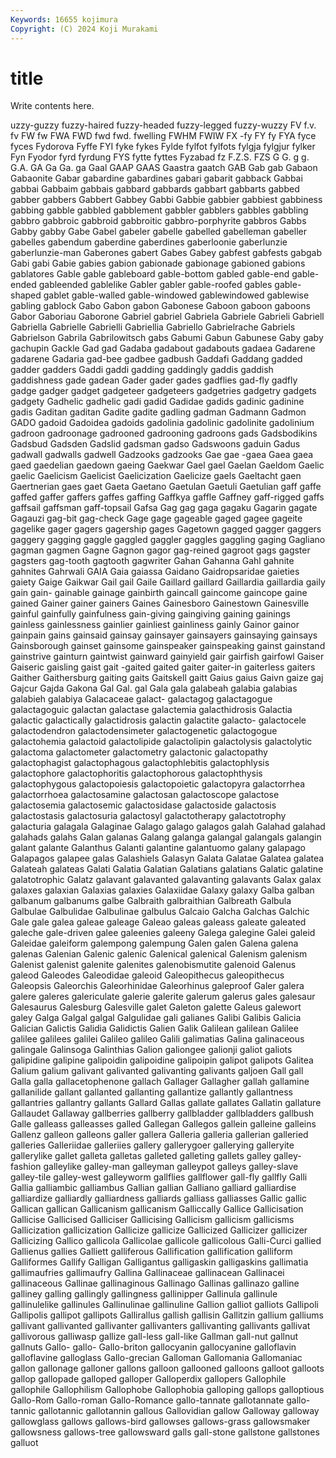 ```yaml
---
Keywords: 16655 kojimura
Copyright: (C) 2024 Koji Murakami
---
```


# title

Write contents here.



uzzy-guzzy fuzzy-haired fuzzy-headed fuzzy-legged fuzzy-wuzzy FV f.v. fv
FW fw FWA FWD fwd fwd. fwelling FWHM FWIW FX
-fy FY fy FYA fyce fyces Fydorova Fyffe FYI fyke
fykes Fylde fylfot fylfots fylgja fylgjur fylker Fyn Fyodor fyrd
fyrdung FYS fytte fyttes Fyzabad fz F.Z.S. FZS G G.
g g. G.A. GA Ga Ga. ga Gaal GAAP GAAS
Gaastra gaatch GAB Gab gab Gabaon Gabaonite Gabar gabardine gabardines
gabari gabarit gabback Gabbai gabbai Gabbaim gabbais gabbard gabbards gabbart
gabbarts gabbed gabber gabbers Gabbert Gabbey Gabbi Gabbie gabbier gabbiest
gabbiness gabbing gabble gabbled gabblement gabbler gabblers gabbles gabbling gabbro
gabbroic gabbroid gabbroitic gabbro-porphyrite gabbros Gabbs Gabby gabby Gabe Gabel
gabeler gabelle gabelled gabelleman gabeller gabelles gabendum gaberdine gaberdines gaberloonie
gaberlunzie gaberlunzie-man Gaberones gabert Gabes Gabey gabfest gabfests gabgab Gabi
gabi Gabie gabies gabion gabionade gabionage gabioned gabions gablatores Gable
gable gableboard gable-bottom gabled gable-end gable-ended gableended gablelike Gabler gabler
gable-roofed gables gable-shaped gablet gable-walled gable-windowed gablewindowed gablewise gabling gablock
Gabo Gabon gabon Gabonese Gaboon gaboon gaboons Gabor Gaboriau Gaborone
Gabriel gabriel Gabriela Gabriele Gabrieli Gabriell Gabriella Gabrielle Gabrielli Gabriellia
Gabriello Gabrielrache Gabriels Gabrielson Gabrila Gabrilowitsch gabs Gabumi Gabun Gabunese
Gaby gaby gachupin Gackle Gad gad Gadaba gadabout gadabouts gadaea
Gadarene gadarene Gadaria gad-bee gadbee gadbush Gaddafi Gaddang gadded gadder
gadders Gaddi gaddi gadding gaddingly gaddis gaddish gaddishness gade gadean
Gader gader gades gadflies gad-fly gadfly gadge gadger gadget gadgeteer
gadgeteers gadgetries gadgetry gadgets gadgety Gadhelic gadhelic gadi gadid Gadidae
gadids gadinic gadinine gadis Gaditan gaditan Gadite gadite gadling gadman
Gadmann Gadmon GADO gadoid Gadoidea gadoids gadolinia gadolinic gadolinite gadolinium
gadroon gadroonage gadrooned gadrooning gadroons gads Gadsbodikins Gadsbud Gadsden Gadslid
gadsman gadso Gadswoons gaduin Gadus gadwall gadwalls gadwell Gadzooks gadzooks
Gae gae -gaea Gaea gaea gaed gaedelian gaedown gaeing Gaekwar
Gael gael Gaelan Gaeldom Gaelic gaelic Gaelicism Gaelicist Gaelicization Gaelicize
gaels Gaeltacht gaen Gaertnerian gaes gaet Gaeta Gaetano Gaetulan Gaetuli
Gaetulian gaff gaffe gaffed gaffer gaffers gaffes gaffing Gaffkya gaffle
Gaffney gaff-rigged gaffs gaffsail gaffsman gaff-topsail Gafsa Gag gag gaga
gagaku Gagarin gagate Gagauzi gag-bit gag-check Gage gage gageable gaged
gagee gageite gagelike gager gagers gagership gages Gagetown gagged gagger
gaggers gaggery gagging gaggle gaggled gaggler gaggles gaggling gaging Gagliano
gagman gagmen Gagne Gagnon gagor gag-reined gagroot gags gagster gagsters
gag-tooth gagtooth gagwriter Gahan Gahanna Gahl gahnite gahnites Gahrwali GAIA
Gaia gaiassa Gaidano Gaidropsaridae gaieties gaiety Gaige Gaikwar Gail gail
Gaile Gaillard gaillard Gaillardia gaillardia gaily gain gain- gainable gainage
gainbirth gaincall gaincome gaincope gaine gained Gainer gainer gainers Gaines
Gainesboro Gainestown Gainesville gainful gainfully gainfulness gain-giving gaingiving gaining gainings
gainless gainlessness gainlier gainliest gainliness gainly Gainor gainor gainpain gains
gainsaid gainsay gainsayer gainsayers gainsaying gainsays Gainsborough gainset gainsome gainspeaker
gainspeaking gainst gainstand gainstrive gainturn gaintwist gainward gainyield gair gairfish
gairfowl Gaiser Gaiseric gaisling gaist gait -gaited gaited gaiter gaiter-in
gaiterless gaiters Gaither Gaithersburg gaiting gaits Gaitskell gaitt Gaius gaius
Gaivn gaize gaj Gajcur Gajda Gakona Gal Gal. gal Gala
gala galabeah galabia galabias galabieh galabiya Galacaceae galact- galactagog galactagogue
galactagoguic galactan galactase galactemia galacthidrosis Galactia galactic galactically galactidrosis galactin
galactite galacto- galactocele galactodendron galactodensimeter galactogenetic galactogogue galactohemia galactoid galactolipide
galactolipin galactolysis galactolytic galactoma galactometer galactometry galactonic galactopathy galactophagist galactophagous
galactophlebitis galactophlysis galactophore galactophoritis galactophorous galactophthysis galactophygous galactopoiesis galactopoietic galactopyra
galactorrhea galactorrhoea galactosamine galactosan galactoscope galactose galactosemia galactosemic galactosidase galactoside
galactosis galactostasis galactosuria galactosyl galactotherapy galactotrophy galacturia galagala Galaginae Galago
galago galagos galah Galahad galahad galahads galahs Galan galanas Galang
galanga galangal galangals galangin galant galante Galanthus Galanti galantine galantuomo
galany galapago Galapagos galapee galas Galashiels Galasyn Galata Galatae Galatea
galatea Galateah galateas Galati Galatia Galatian Galatians galatians Galatic galatine
galatotrophic Galatz galavant galavanted galavanting galavants Galax galax galaxes galaxian
Galaxias galaxies Galaxiidae Galaxy galaxy Galba galban galbanum galbanums galbe
Galbraith galbraithian Galbreath Galbula Galbulae Galbulidae Galbulinae galbulus Galcaio Galcha
Galchas Galchic Gale gale galea galeae galeage Galeao galeas galeass
galeate galeated galeche gale-driven galee galeenies galeeny Galega galegine Galei
galeid Galeidae galeiform galempong galempung Galen galen Galena galena galenas
Galenian Galenic galenic Galenical galenical Galenism galenism Galenist galenist galenite
galenites galenobismutite galenoid Galenus galeod Galeodes Galeodidae galeoid Galeopithecus galeopithecus
Galeopsis Galeorchis Galeorhinidae Galeorhinus galeproof Galer galera galere galeres galericulate
galerie galerite galerum galerus gales galesaur Galesaurus Galesburg Galesville galet
Galeton galette Galeus galewort galey Galga Galgal galgal Galgulidae gali
galianes Galibi Galibis Galicia Galician Galictis Galidia Galidictis Galien Galik
Galilean galilean Galilee galilee galilees galilei Galileo galileo Galili galimatias
Galina galinaceous galingale Galinsoga Galinthias Galion galiongee galionji galiot galiots
galipidine galipine galipoidin galipoidine galipoipin galipot galipots Galitea Galium galium
galivant galivanted galivanting galivants galjoen Gall gall Galla galla gallacetophenone
gallach Gallager Gallagher gallah gallamine gallanilide gallant gallanted gallanting gallantize
gallantly gallantness gallantries gallantry gallants Gallard Gallas gallate gallates Gallatin
gallature Gallaudet Gallaway gallberries gallberry gallbladder gallbladders gallbush Galle galleass
galleasses galled Gallegan Gallegos gallein galleine galleins Gallenz galleon galleons
galler gallera Galleria galleria gallerian galleried galleries Galleriidae galleriies gallery
gallerygoer gallerying galleryite gallerylike gallet galleta galletas galleted galleting gallets
galley galley-fashion galleylike galley-man galleyman galleypot galleys galley-slave galley-tile galley-west
galleyworm gallflies gallflower gall-fly gallfly Galli Gallia galliambic galliambus Gallian
gallian Galliano galliard galliardise galliardize galliardly galliardness galliards galliass galliasses
Gallic gallic Gallican gallican Gallicanism gallicanism Galliccally Gallice Gallicisation Gallicise
Gallicised Galliciser Gallicising Gallicism gallicism gallicisms Gallicization gallicization Gallicize gallicize
Gallicized Gallicizer gallicizer Gallicizing Gallico gallicola Gallicolae gallicole gallicolous Galli-Curci
gallied Gallienus gallies Galliett galliferous Gallification gallification galliform Galliformes Gallify
Galligan Galligantus galligaskin galligaskins gallimatia gallimaufries gallimaufry Gallina Gallinaceae gallinacean
Gallinacei gallinaceous Gallinae gallinaginous Gallinago Gallinas gallinazo galline galliney galling
gallingly gallingness gallinipper Gallinula gallinule gallinulelike gallinules Gallinulinae gallinuline Gallion
galliot galliots Gallipoli Gallipolis gallipot gallipots Gallirallus gallish gallisin Gallitzin
gallium galliums gallivant gallivanted gallivanter gallivanters gallivanting gallivants gallivat gallivorous
galliwasp gallize gall-less gall-like Gallman gall-nut gallnut gallnuts Gallo- gallo-
Gallo-briton gallocyanin gallocyanine galloflavin galloflavine galloglass Gallo-grecian Galloman Gallomania Gallomaniac
gallon gallonage galloner gallons galloon gallooned galloons galloot galloots gallop
gallopade galloped galloper Galloperdix gallopers Gallophile gallophile Gallophilism Gallophobe Gallophobia
galloping gallops galloptious Gallo-Rom Gallo-roman Gallo-Romance gallo-tannate gallotannate gallo-tannic gallotannic
gallotannin gallous Gallovidian gallow Galloway galloway gallowglass gallows gallows-bird gallowses
gallows-grass gallowsmaker gallowsness gallows-tree gallowsward galls gall-stone gallstone gallstones galluot

